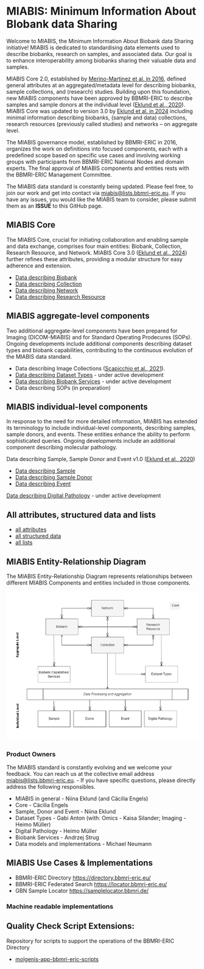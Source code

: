 # MIABIS: Minimum Information About BIobank data Sharing

Welcome to MIABIS, the Minimum Information About Biobank data Sharing initiative! MIABIS is dedicated to standardising data elements used to describe biobanks, research on samples, and associated data. Our goal is to enhance interoperability among biobanks sharing their valuable data and samples.

MIABIS Core 2.0, established by [Merino-Martinez et al. in 2016](https://www.liebertpub.com/doi/abs/10.1089/bio.2015.0070), defined general attributes at an aggregated/metadata level for describing biobanks, sample collections, and (research) studies. Building upon this foundation, new MIABIS components have been approved by BBMRI-ERIC to describe samples and sample donors at the individual level ([Eklund et al., 2020](https://doi.org/10.1089/bio.2019.0129)). MIABIS Core was updated to version 3.0 by [Eklund et al. in 2024](https://www.liebertpub.com/doi/full/10.1089/bio.2023.0074) including minimal information describing biobanks, (sample and data) collections, research resources (previously called studies) and networks – on aggregate level.

The MIABIS governance model, established by BBMRI-ERIC in 2016, organizes the work on definitions into focused components, each with a predefined scope based on specific use cases and involving working groups with participants from BBMRI-ERIC National Nodes and domain experts. The final approval of MIABIS components and entities rests with the BBMRI-ERIC Management Committee.

The MIABIS data standard is constantly being updated. Please feel free, to join our work and get into contact via miabis@lists.bbmri-eric.eu. If you have any issues, you would like the MIABIS team to consider, please submit them as an **ISSUE** to this GitHub page.


## MIABIS Core
The MIABIS Core, crucial for initiating collaboration and enabling sample and data exchange, comprises four main entities: Biobank, Collection, Research Resource, and Network. MIABIS Core 3.0 ([Eklund et al., 2024](https://www.liebertpub.com/doi/full/10.1089/bio.2023.0074)) further refines these attributes, providing a modular structure for easy adherence and extension. 
* [Data describing Biobank](Core/V3/Data-describing-Biobank.md)
* [Data describing Collection](Core/V3/Data-describing-Collection.md)
* [Data describing Network](Core/V3/Data-describing-Network.md)
* [Data describing Research Resource](Core/V3/Data-describing-ResearchResource.md)

## MIABIS aggregate-level components 

Two additional aggregate-level components have been prepared for Imaging (DICOM-MIABIS) and for Standard Operating Prodecures (SOPs). Ongoing developments include additional components describing dataset types and biobank capabilities, contributing to the continuous evolution of the MIABIS data standard.
* Data describing Image Collections ([Scapicchio et al., 2021](https://eurradiolexp.springeropen.com/articles/10.1186/s41747-021-00214-4)).
* [Data describing Dataset Types](DatasetTypes/README.md) - under active development
* [Data describing Biobank Services](BiobankServices/README.md) - under active development
* Data describing SOPs (in preparation)

## MIABIS individual-level components
In response to the need for more detailed information, MIABIS has extended its terminology to include individual-level components, describing samples, sample donors, and events. These entities enhance the ability to perform sophisticated queries. Ongoing developments include an additional component describing molecular pathology.

Data describing Sample, Sample Donor and Event v1.0 ([Eklund et al., 2020](https://doi.org/10.1089/bio.2019.0129))
* [Data describing Sample](https://github.com/BBMRI-ERIC/miabis/blob/5a478a90ad31bc0164d76566ee3d948c76a925a6/Sample%2BSampleDonor%2BEvent/V1/Data-describing-Sample.md)
* [Data describing Sample Donor](https://github.com/BBMRI-ERIC/miabis/blob/5a478a90ad31bc0164d76566ee3d948c76a925a6/Sample%2BSampleDonor%2BEvent/V1/Data-describing-Sample-Donor.md)
* [Data describing Event](https://github.com/BBMRI-ERIC/miabis/blob/5a478a90ad31bc0164d76566ee3d948c76a925a6/Sample%2BSampleDonor%2BEvent/V1/Data-describing-Event.md)

[Data describing Digital Pathology](DigitalPathology/README.md) - under active development

## All attributes, structured data and lists
* [all attributes](https://github.com/BBMRI-ERIC/miabis/blob/8deeead2e8e5c8c3faa42761db2939d523be21e3/all%20attributes.md)
* [all structured data](https://github.com/BBMRI-ERIC/miabis/blob/8deeead2e8e5c8c3faa42761db2939d523be21e3/all%20structured%20data.md) 
* [all lists](https://github.com/BBMRI-ERIC/miabis/blob/master/all%20lists.md)

## MIABIS Entity-Relationship Diagram
The MIABIS Entity-Relationship Diagram represents relationships between different MIABIS Components and entities included in those components.

![image](drafts/assets/MIABIS_ERD-Poster.png)


### Product Owners 
The MIABIS standard is constantly evolving and we welcome your feedback. You can reach us at the collective email address miabis@lists.bbmri-eric.eu. - If you have specific questions, please directly address the following responsibles. 
 - MIABIS in general - Niina Eklund (and Cäcilia Engels)
 - Core - Cäcilia Engels
 - Sample, Donor and Event - Niina Eklund
 - Dataset Types - Gabi Anton (with: Omics - Kaisa Silander; Imaging - Heimo Müller) 
 - Digital Pathology - Heimo Müller
 - Biobank Services - Andrzej Strug
 - Data models and implementations - Michael Neumann

## MIABIS Use Cases & Implementations
 - BBMRI-ERIC Directory https://directory.bbmri-eric.eu/
 - BBMRI-ERIC Federated Search https://locator.bbmri-eric.eu/
 - GBN Sample Locator https://samplelocator.bbmri.de/
 
### Machine readable implementations

[//]: # (* [OpenSpecimen MIABIS v3 integration]&#40;https://github.com/BiobankCy/MIABIS_v3_OpenSpecimen_Integration&#41;)

[//]: # (* [Database implementation]&#40;Database-implementation.md&#41;)

[//]: # (* [MIABIS on FHIR]&#40;https://simplifier.net/miabis/~resources?category=Profile&#41; or on GitHub: https://github.com/BBMRI-cz/miabis-on-fhir)

[//]: # (* [Medical Informatics Initiative Germany: FHIR Core Data Set Modul Biobank/Biosample]&#40;https://simplifier.net/medizininformatikinitiative-modulbiobank&#41;)

## Quality Check Script Extensions:
Repository for scripts to support the operations of the BBMRI-ERIC Directory
* [molgenis-app-bbmri-eric-scripts](https://github.com/esthervanenckevort/molgenis-app-bbmri-eric-scripts)
